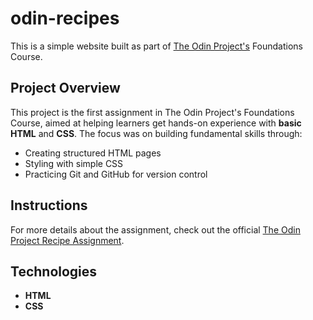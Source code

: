 # odin-recipes

This is a simple website built as part of [The Odin Project's](https://www.theodinproject.com) Foundations Course.

## Project Overview

This project is the first assignment in The Odin Project's Foundations Course, aimed at helping learners get hands-on experience with **basic HTML** and **CSS**. The focus was on building fundamental skills through:

- Creating structured HTML pages
- Styling with simple CSS
- Practicing Git and GitHub for version control

## Instructions

For more details about the assignment, check out the official [The Odin Project Recipe Assignment](https://www.theodinproject.com/lessons/foundations-recipes).

## Technologies
 * **HTML**
 * **CSS**